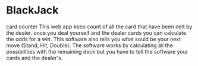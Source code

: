 # BlackJack
card counter
This web app keep count of all the card that have been delt by the dealer.
once you deal yourself and the dealer cards you can calculate the odds for a win.
This software also tells you what sould be your next move (Stand, Hit, Double).
The software works by calculating all the possibilities with the remaining deck but you have to tell the software your cards and the dealer's.
